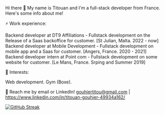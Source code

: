Hi there 👋
My name is Titouan and I'm a full-stack developer from France. Here's some info about me!

⚡ Work experience:

Backend developer at DT9 Affiliations - Fullstack development on the Release of a Saas backoffice for customer. [St Julian, Malta. 2022 - now]
Backend developer at Mobile Development - Fullstack development on mobile app and a Saas for customer. [Angers, France. 2020 - 2021]
Backend developer intern at Point com - Fullstack development on some website for customer. [Le Mans, France. Srping and Summer 2019]

🌱 Interests:

Web development.
Gym (Boxe).

💬 Reach me by email or LinkedIn! gouhiertitou@gmail.com | https://www.linkedin.com/in/titouan-gouhier-49934a162/

[![GitHub Streak](https://github-readme-streak-stats.herokuapp.com/?user=Titouan72)](https://git.io/streak-stats)

